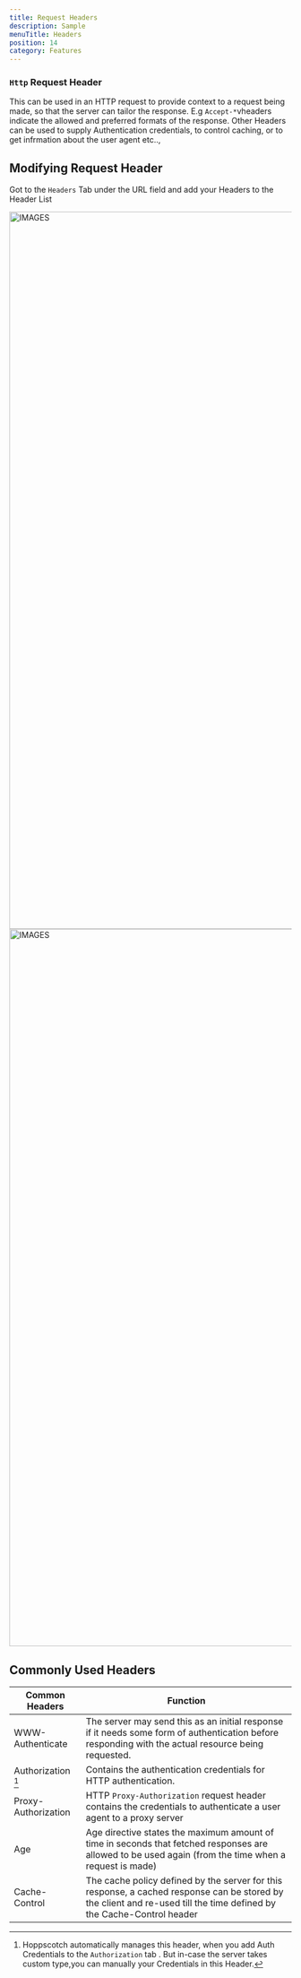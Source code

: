 ```yaml
---
title: Request Headers
description: Sample
menuTitle: Headers
position: 14
category: Features
---
```


### `Http` Request Header

This can be used in an HTTP request to provide context to a request being made, so that the server can tailor the response.
E.g `Accept-*`vheaders indicate the allowed and preferred formats of the response.
Other Headers can be used to supply Authentication credentials, to control caching, or to get infrmation about the user agent etc..,

## Modifying Request Header

Got to the `Headers` Tab under the URL field and add your Headers to the Header List

<img src="/features/Header-dark.png" class="dark-img" height="1280" width="640" alt="IMAGES"/>
<img src="/features/Header-light.png" class="light-img" height="1280" width="640" alt="IMAGES"/>

## Commonly Used Headers

| Common Headers      | Function                                                                                                                                                              |
| ------------------- | --------------------------------------------------------------------------------------------------------------------------------------------------------------------- |
| WWW-Authenticate    | The server may send this as an initial response if it needs some form of authentication before responding with the actual resource being requested.                   |
| Authorization [^1]  | Contains the authentication credentials for HTTP authentication.                                                                                                      |
| Proxy-Authorization | HTTP `Proxy-Authorization` request header contains the credentials to authenticate a user agent to a proxy server                                                     |
| Age                 | Age directive states the maximum amount of time in seconds that fetched responses are allowed to be used again (from the time when a request is made)                 |
| Cache-Control       | The cache policy defined by the server for this response, a cached response can be stored by the client and re-used till the time defined by the Cache-Control header |

[^1]: Hoppscotch automatically manages this header, when you add Auth Credentials to the `Authorization` tab . But in-case the server takes custom type,you can manually your Credentials in this Header.
